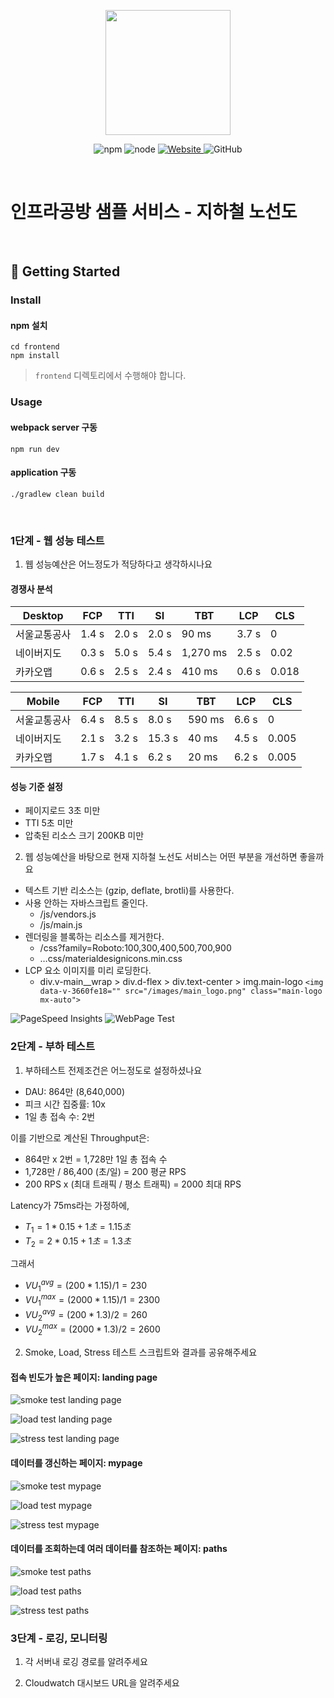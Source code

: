 <p align="center">
    <img width="200px;" src="https://raw.githubusercontent.com/woowacourse/atdd-subway-admin-frontend/master/images/main_logo.png"/>
</p>
<p align="center">
  <img alt="npm" src="https://img.shields.io/badge/npm-%3E%3D%205.5.0-blue">
  <img alt="node" src="https://img.shields.io/badge/node-%3E%3D%209.3.0-blue">
  <a href="https://edu.nextstep.camp/c/R89PYi5H" alt="nextstep atdd">
    <img alt="Website" src="https://img.shields.io/website?url=https%3A%2F%2Fedu.nextstep.camp%2Fc%2FR89PYi5H">
  </a>
  <img alt="GitHub" src="https://img.shields.io/github/license/next-step/atdd-subway-service">
</p>

<br>

# 인프라공방 샘플 서비스 - 지하철 노선도

<br>

## 🚀 Getting Started

### Install

#### npm 설치

```
cd frontend
npm install
```

> `frontend` 디렉토리에서 수행해야 합니다.

### Usage

#### webpack server 구동

```
npm run dev
```

#### application 구동

```
./gradlew clean build
```

<br>

### 1단계 - 웹 성능 테스트

1. 웹 성능예산은 어느정도가 적당하다고 생각하시나요

#### 경쟁사 분석

| Desktop      | FCP   | TTI   | SI    | TBT      | LCP   | CLS   |
| ------------ | ----- | ----- | ----- | -------- | ----- | ----- |
| 서울교통공사 | 1.4 s | 2.0 s | 2.0 s | 90 ms    | 3.7 s | 0     |
| 네이버지도   | 0.3 s | 5.0 s | 5.4 s | 1,270 ms | 2.5 s | 0.02  |
| 카카오맵     | 0.6 s | 2.5 s | 2.4 s | 410 ms   | 0.6 s | 0.018 |

| Mobile       | FCP   | TTI   | SI     | TBT    | LCP   | CLS   |
| ------------ | ----- | ----- | ------ | ------ | ----- | ----- |
| 서울교통공사 | 6.4 s | 8.5 s | 8.0 s  | 590 ms | 6.6 s | 0     |
| 네이버지도   | 2.1 s | 3.2 s | 15.3 s | 40 ms  | 4.5 s | 0.005 |
| 카카오맵     | 1.7 s | 4.1 s | 6.2 s  | 20 ms  | 6.2 s | 0.005 |

#### 성능 기준 설정

- 페이지로드 3초 미만
- TTI 5초 미만
- 압축된 리소스 크기 200KB 미만

2. 웹 성능예산을 바탕으로 현재 지하철 노선도 서비스는 어떤 부분을 개선하면 좋을까요

- 텍스트 기반 리소스는 (gzip, deflate, brotli)를 사용한다.
- 사용 안하는 자바스크립트 줄인다.
  - /js/vendors.js
  - /js/main.js
- 렌더링을 블록하는 리소스를 제거한다.
  - /css?family=Roboto:100,300,400,500,700,900
  - …css/materialdesignicons.min.css
- LCP 요소 이미지를 미리 로딩한다.
  - div.v-main\_\_wrap > div.d-flex > div.text-center > img.main-logo
    `<img data-v-3660fe18="" src="/images/main_logo.png" class="main-logo mx-auto">`

![PageSpeed Insights](images/pagespeed.png)
![WebPage Test](images/webpagetest.jpeg)

### 2단계 - 부하 테스트

1. 부하테스트 전제조건은 어느정도로 설정하셨나요

- DAU: 864만 (8,640,000)
- 피크 시간 집중률: 10x
- 1일 총 접속 수: 2번

이를 기반으로 계산된 Throughput은:

- 864만 x 2번 = 1,728만 1일 총 접속 수
- 1,728만 / 86,400 (초/일) = 200 평균 RPS
- 200 RPS x (최대 트래픽 / 평소 트래픽) = 2000 최대 RPS

Latency가 75ms라는 가정하에,

- $T_1 = 1 * 0.15 + 1초 = 1.15초$
- $T_2 = 2 * 0.15 + 1초 = 1.3초$

그래서

- $VU_1^{avg} = (200 * 1.15) / 1 = 230$
- $VU_1^{max} = (2000 * 1.15) / 1 = 2300$
- $VU_2^{avg} = (200 * 1.3) / 2 = 260$
- $VU_2^{max} = (2000 * 1.3) / 2 = 2600$

2. Smoke, Load, Stress 테스트 스크립트와 결과를 공유해주세요

#### 접속 빈도가 높은 페이지: landing page

![smoke test landing page](images/landing/smoke.png)

![load test landing page](images/landing/load.png)

![stress test landing page](images/landing/stress.png)

#### 데이터를 갱신하는 페이지: mypage

![smoke test mypage](images/mypage/smoke.png)

![load test mypage](images/mypage/load.png)

![stress test mypage](images/mypage/stress.png)

#### 데이터를 조회하는데 여러 데이터를 참조하는 페이지: paths

![smoke test paths](images/paths/smoke.png)

![load test paths](images/paths/load.png)

![stress test paths](images/paths/stress.png)

### 3단계 - 로깅, 모니터링

1. 각 서버내 로깅 경로를 알려주세요

2. Cloudwatch 대시보드 URL을 알려주세요
